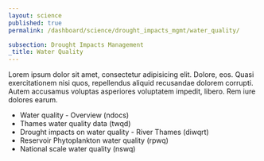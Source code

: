 ```yaml
---
layout: science
published: true
permalink: /dashboard/science/drought_impacts_mgmt/water_quality/

subsection: Drought Impacts Management
_title: Water Quality
---
```

Lorem ipsum dolor sit amet, consectetur adipisicing elit. Dolore, eos. Quasi exercitationem nisi quos, repellendus aliquid recusandae dolorem corrupti. Autem accusamus voluptas asperiores voluptatem impedit, libero. Rem iure dolores earum.

* Water quality - Overview (ndocs)
* Thames water quality data (twqd)
* Drought impacts on water quality - River Thames (diwqrt)
* Reservoir Phytoplankton water quality (rpwq)
* National scale water quality (nswq)
